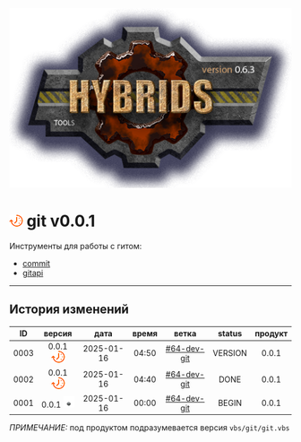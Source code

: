 [![logo](../logo.png)](../docs.md "documentation") 

[M]: ../docs.md        "родитель"
[P]: ../icons/progress.png  "в процессе..."
[S]: ../icons/success.png   "ошибок не обнаружено"
[E]: ../icons/empty.png     "нет данных"

[gitapi]: git/gitapi.md
[commit]: git/commit.md

[![P]][M] git v0.0.1
====================
Инструменты для работы с гитом:  
  - [commit]  
  - [gitapi]  

--------------------------------------------------------------------------------

История изменений 
-----------------

| **ID** |      версия     |    дата    | время |     ветка     | status  | продукт |  
|:------:|:---------------:|:----------:|:-----:|:-------------:|:-------:|:-------:|  
|  0003  | 0.0.1 [![P]][M] | 2025-01-16 | 04:50 | [#64-dev-git] | VERSION |  0.0.1  |  
|  0002  | 0.0.1 [![P]][M] | 2025-01-16 | 04:40 | [#64-dev-git] |  DONE   |  0.0.1  |  
|  0001  | 0.0.1 [![E]][M] | 2025-01-16 | 00:00 | [#64-dev-git] |  BEGIN  |  0.0.1  |  

*ПРИМЕЧАНИЕ:* под продуктом подразумевается версия `vbs/git/git.vbs`  

[#64-dev-git]:   ../history.md#-v064-dev